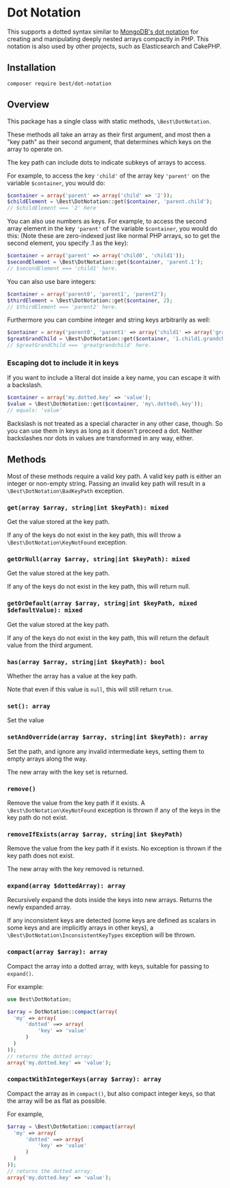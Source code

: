 # Dot Notation

This supports a dotted syntax similar to [MongoDB's dot notation][1] for creating
and manipulating deeply nested arrays compactly in PHP. This notation is also used by 
other projects, such as Elasticsearch and CakePHP.

## Installation

```
composer require best/dot-notation
```

## Overview

This package has a single class with static methods, `\Best\DotNotation`.

These methods all take an array as their first argument, and most then a "key path" as their
second argument, that determines which keys on the array to operate on.

The key path can include dots to indicate subkeys of arrays to access.

For example, to access the key `'child'` of the array key `'parent'` on the variable 
`$container`, you would do:

```php
$container = array('parent' => array('child' => '2')); 
$childElement = \Best\DotNotation::get($container, 'parent.child');
// $childElement === '2' here

```
You can also use numbers as keys. For example, to access the second array element in the key `'parent'` of the variable
`$container`, you would do this: (Note these are zero-indexed just like normal PHP arrays, so to 
get the second element, you specify .1 as the key):

```php
$container = array('parent' => array('child0', 'child1'));
$secondElement = \Best\DotNotation::get($container, 'parent.1');
// $secondElement === 'child1' here.
```

You can also use bare integers:

```php
$container = array('parent0', 'parent1', 'parent2');
$thirdElement = \Best\DotNotation::get($container, 2);
// $thirdElement === 'parent2' here.
```

Furthermore you can combine integer and string keys arbitrarily 
as well:

```php
$container = array('parent0', 'parent1' => array('child1' => array('grandchild1' => 'greatgrandchild'))));
$greatGrandChild = \Best\DotNotation::get($container, '1.child1.grandchild1')
// $greatGrandChild === 'greatgrandchild' here.
```
### Escaping dot to include it in keys

If you want to include a literal dot inside a key name, you can escape it with a backslash.

```php
$container = array('my.dotted.key' => 'value');
$value = \Best\DotNotation::get($container, 'my\.dotted\.key'));
// equals: 'value'
```

Backslash is not treated as a special character in any other case, though. So you
can use them in keys as long as it doesn't preceed a dot. Neither backslashes nor dots
in values are transformed in any way, either.
 
## Methods

Most of these methods require a valid key path. A valid key path is
either an integer or non-empty string. Passing an invalid key path will
result in a `\Best\DotNotation\BadKeyPath` exception.

### `get(array $array, string|int $keyPath): mixed`

Get the value stored at the key path.

If any of the keys do not exist in the key path, this will 
throw a `\Best\DotNotation\KeyNotFound` exception.

### `getOrNull(array $array, string|int $keyPath): mixed`

Get the value stored at the key path.

If any of the keys do not exist in the key path, this will
return null.

### `getOrDefault(array $array, string|int $keyPath, mixed $defaultValue): mixed`

Get the value stored at the key path.

If any of the keys do not exist in the key path, this will
return the default value from the third argument.

### `has(array $array, string|int $keyPath): bool`

Whether the array has a value at the key path.

Note that even if this value is `null`, this will still
return `true`.

### `set(): array`

Set the value 

### `setAndOverride(array $array, string|int $keyPath): array`

Set the path, and ignore any invalid intermediate keys, setting them to empty
arrays along the way.

The new array with the key set is returned.
 
### `remove()`

Remove the value from the key path if it exists. A `\Best\DotNotation\KeyNotFound` exception is thrown
if any of the keys in the key path do not exist.

### `removeIfExists(array $array, string|int $keyPath)`

Remove the value from the key path if it exists. No exception is thrown
if the key path does not exist. 

The new array with the key removed is returned.

### `expand(array $dottedArray): array`

Recursively expand the dots inside the keys into new arrays. Returns the newly expanded array.

If any inconsistent keys are detected (some keys are defined as scalars in some keys and are implicitly
arrays in other keys), a `\Best\DotNotation\InconsistentKeyTypes`
exception will be thrown.

### `compact(array $array): array`

Compact the array into a dotted array, with keys, suitable for passing
to `expand()`.

For example:

```php
use Best\DotNotation;

$array = DotNotation::compact(array(
  'my' => array(
      'dotted' ==> array(
          'key' => 'value'
      )
  )
));
// returns the dotted array:
array('my.dotted.key' => 'value');
```

### `compactWithIntegerKeys(array $array): array`

Compact the array as in `compact()`, but also compact integer keys,
so that the array will be as flat as possible.

For example,

```php
$array = \Best\DotNotation::compact(array(
  'my' => array(
      'dotted' ==> array(
          'key' => 'value'
      )
  )
));
// returns the dotted array:
array('my.dotted.key' => 'value');
```

[1]: http://docs.mongodb.org/manual/core/document/#dot-notation
[2]: http://framework.zend.com/
